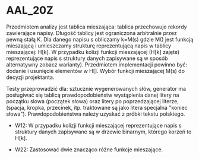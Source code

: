 # AAL_20Z

Przedmiotem analizy jest tablica mieszająca: tablica przechowuje rekordy zawierające napisy. Długość
tablicy jest ograniczona arbitralnie przez pewną stałą K. Dla danego napisu s obliczamy k=M(s) gdzie
M() jest funkcją mieszającą i umieszczamy strukturę reprezentującą napis w tablicy mieszającej: H[k].
W przypadku kolizji funkcji mieszającej (H[k] zajęte) reprezentujące napis s struktury danych
zapisywane są w sposób alternatywny zobacz warianty). Przedmiotem implementacji powinno być:
dodanie i usunięcie elementów w H[]. Wybór funkcji mieszającej M(s) do decyzji projektanta.

Testy przeprowadzić dla: sztucznie wygenerowanych słów, generator ma posługiwać się tablicą
prawdopodobieństw wystąpienia danej litery na początku slowa (początek słowa) oraz litery po
poprzedzającej literze, (spacja, kropka, przecinek, itp. traktowane są jako litera specjalna "koniec
słowa"). Prawdopodobieństwa należy uzyskać z próbki tekstu polskiego.

  - W12:
W przypadku kolizji funkcji mieszającej reprezentujące napis s struktury danych zapisywane są w
drzewie binarnym, którego korzeń to H[k].

  - W22:
Zastosować dwie znacząco różne funkcje mieszające.
